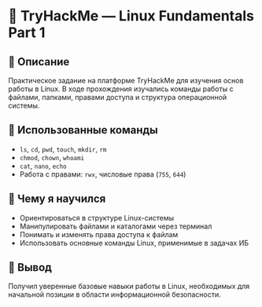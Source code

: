 # 🐧 TryHackMe — Linux Fundamentals Part 1

## 📌 Описание
Практическое задание на платформе TryHackMe для изучения основ работы в Linux. В ходе прохождения изучались команды работы с файлами, папками, правами доступа и структура операционной системы.

## 🔧 Использованные команды
- `ls`, `cd`, `pwd`, `touch`, `mkdir`, `rm`
- `chmod`, `chown`, `whoami`
- `cat`, `nano`, `echo`
- Работа с правами: `rwx`, числовые права (`755`, `644`)

## 🧠 Чему я научился
- Ориентироваться в структуре Linux-системы
- Манипулировать файлами и каталогами через терминал
- Понимать и изменять права доступа к файлам
- Использовать основные команды Linux, применимые в задачах ИБ

## 🏁 Вывод
Получил уверенные базовые навыки работы в Linux, необходимых для начальной позиции в области информационной безопасности.
